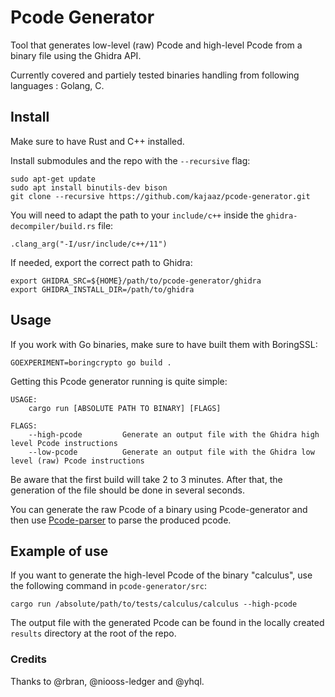 # Pcode Generator
Tool that generates low-level (raw) Pcode and high-level Pcode from a binary file using the Ghidra API.

Currently covered and partiely tested binaries handling from following languages : Golang, C.

## Install
Make sure to have Rust and C++ installed.

Install submodules and the repo with the ```--recursive``` flag:
```
sudo apt-get update
sudo apt install binutils-dev bison
git clone --recursive https://github.com/kajaaz/pcode-generator.git
```
You will need to adapt the path to your ```include/c++``` inside the ```ghidra-decompiler/build.rs``` file:
```
.clang_arg("-I/usr/include/c++/11")
```
If needed, export the correct path to Ghidra:
```
export GHIDRA_SRC=${HOME}/path/to/pcode-generator/ghidra
export GHIDRA_INSTALL_DIR=/path/to/ghidra
```

## Usage
If you work with Go binaries, make sure to have built them with BoringSSL:
```
GOEXPERIMENT=boringcrypto go build .
```
Getting this Pcode generator running is quite simple: 
```
USAGE:
    cargo run [ABSOLUTE PATH TO BINARY] [FLAGS]

FLAGS:
    --high-pcode         Generate an output file with the Ghidra high level Pcode instructions
    --low-pcode          Generate an output file with the Ghidra low level (raw) Pcode instructions
```

Be aware that the first build will take 2 to 3 minutes. After that, the generation of the file should be done in several seconds.

You can generate the raw Pcode of a binary using Pcode-generator and then use [Pcode-parser](https://github.com/kajaaz/pcode-parser/tree/main) to parse the produced pcode. 

## Example of use
If you want to generate the high-level Pcode of the binary "calculus", use the following command in ```pcode-generator/src```:
```
cargo run /absolute/path/to/tests/calculus/calculus --high-pcode
```  
The output file with the generated Pcode can be found in the locally created ```results``` directory at the root of the repo.

### Credits
Thanks to @rbran, @niooss-ledger and @yhql.
